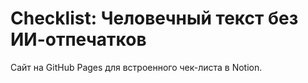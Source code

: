 # Checklist: Человечный текст без ИИ-отпечатков

Сайт на GitHub Pages для встроенного чек-листа в Notion.